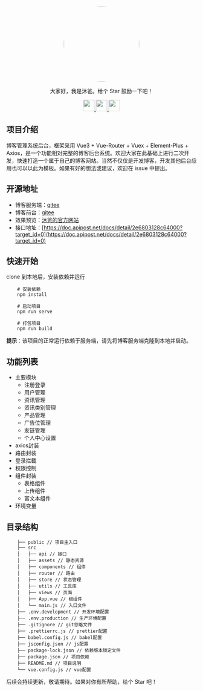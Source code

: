 <p align="center">
    <img width="200px" src="https://s21.ax1x.com/2024/07/16/pkIr1Bj.jpg" style="border-radius:50%;" />
</p>

<p align="center">
  大家好，我是沐爸。给个 Star 鼓励一下吧！
</p>
</p>

<p align="center">
  <a href="https://gitee.com/ismuba/projects">
    <img height="30px" src="https://s21.ax1x.com/2024/07/16/pkIsWiq.png" />
  </a>
  <a href="https://www.zhihu.com/people/mu-ba-38-69">
    <img height="30px" src="https://s21.ax1x.com/2024/07/16/pkIsUII.jpg" />
  </a>
  <a href="https://blog.csdn.net/m0_37943716">
    <img height="30px" src="https://s21.ax1x.com/2024/07/16/pkIsGse.jpg" />
  </a>
</p>

## 项目介绍

博客管理系统后台，框架采用 Vue3 + Vue-Router + Vuex + Element-Plus + Axios，是一个功能相对完整的博客后台系统。欢迎大家在此基础上进行二次开发，快速打造一个属于自己的博客网站。当然不仅仅是开发博客，开发其他后台应用也可以以此为模板。如果有好的想法或建议，欢迎在 issue 中提出。

## 开源地址

- 博客服务端：[gitee](https://gitee.com/ismuba/blog-express.git)
- 博客前台：[gitee](https://gitee.com/ismuba/blog-web.git)
- 效果预览：[沐爸的官方网站](http://blog.muba888.cn/#/home)
- 接口地址：[https://doc.apipost.net/docs/detail/2e6803128c64000?target_id=0](https://doc.apipost.net/docs/detail/2e6803128c64000?target_id=0)

## 快速开始

clone 到本地后，安装依赖并运行

```
    # 安装依赖
    npm install

    # 启动项目
    npm run serve

    # 打包项目
    npm run build
```

**提示**：该项目的正常运行依赖于服务端，请先将博客服务端克隆到本地并启动。

## 功能列表

- 主要模块
  - 注册登录
  - 用户管理
  - 资讯管理
  - 资讯类别管理
  - 产品管理
  - 广告位管理
  - 友链管理
  - 个人中心设置
- axios封装
- 路由封装
- 登录拦截
- 权限控制
- 组件封装
  - 表格组件
  - 上传组件
  - 富文本组件
- 环境变量

## 目录结构

```
    ├── public // 项目主入口
    ├── src
    │   ├── api // 接口
    │   ├── assets // 静态资源
    │   ├── components // 组件
    │   ├── router // 路由
    │   ├── store // 状态管理
    │   ├── utils // 工具库
    │   ├── views // 页面
    │   ├── App.vue // 根组件
    │   └── main.js // 入口文件
    ├── .env.development // 开发环境配置
    ├── .env.production // 生产环境配置
    ├── .gitignore // git忽略文件
    ├── .prettierrc.js // prettier配置
    ├── babel.config.js // babel配置
    ├── jsconfig.json // js配置
    ├── package-lock.json // 依赖版本锁定文件
    ├── package.json // 项目依赖
    ├── README.md // 项目说明
    └── vue.config.js // vue配置
```

后续会持续更新，敬请期待。如果对你有所帮助，给个 Star 吧！
